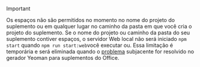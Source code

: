 > [!IMPORTANT]
> Os espaços não são permitidos no momento no nome do projeto do suplemento ou em qualquer lugar no caminho da pasta em que você cria o projeto do suplemento. Se o nome do projeto ou caminho da pasta do seu suplemento contiver espaços, o servidor Web local não será iniciado `npm start` quando `npm run start:web`você executar ou. Essa limitação é temporária e será eliminada quando o [problema](https://github.com/OfficeDev/generator-office/issues/476) subjacente for resolvido no gerador Yeoman para suplementos do Office.